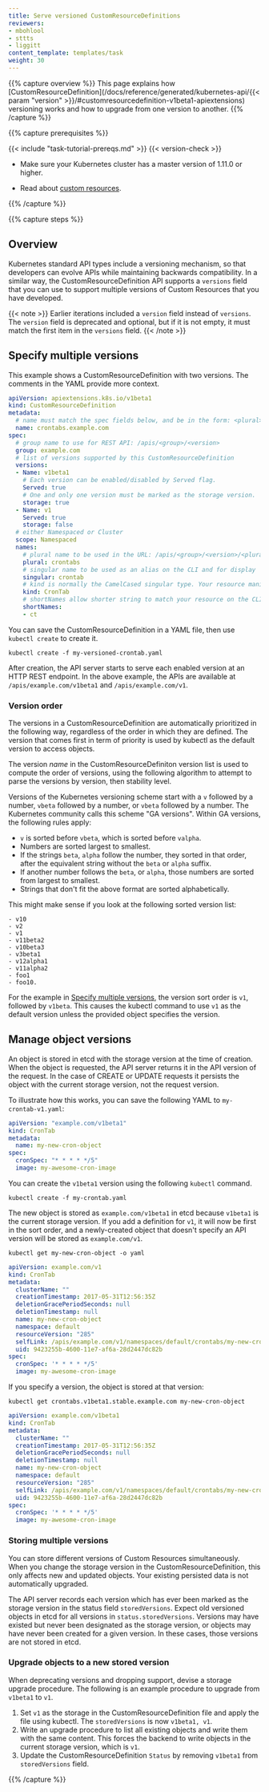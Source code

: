 ```yaml
---
title: Serve versioned CustomResourceDefinitions
reviewers:
- mbohlool
- sttts
- liggitt
content_template: templates/task
weight: 30
---
```


{{% capture overview %}}
This page explains how
[CustomResourceDefinition](/docs/reference/generated/kubernetes-api/{{< param "version" >}}/#customresourcedefinition-v1beta1-apiextensions) versioning works and how
to upgrade from one version to another. 
{{% /capture %}}

{{% capture prerequisites %}}

{{< include "task-tutorial-prereqs.md" >}} {{< version-check >}}

* Make sure your Kubernetes cluster has a master version of 1.11.0 or higher.

* Read about [custom resources](/docs/concepts/api-extension/custom-resources/).

{{% /capture %}}

{{% capture steps %}}

## Overview

Kubernetes standard API types include a versioning mechanism, so that developers
can evolve APIs while maintaining backwards compatibility. In a similar way, the
CustomResourceDefinition API supports a `versions` field that you can use to
support multiple versions of Custom Resources that you have developed.

{{< note >}}
Earlier iterations included a `version` field instead of `versions`. The
`version` field is deprecated and optional, but if it is not empty, it must
match the first item in the `versions` field.
{{< /note >}}

## Specify multiple versions

This example shows a CustomResourceDefinition with two versions. The comments in
the YAML provide more context.

```yaml
apiVersion: apiextensions.k8s.io/v1beta1
kind: CustomResourceDefinition
metadata:
  # name must match the spec fields below, and be in the form: <plural>.<group>
  name: crontabs.example.com
spec:
  # group name to use for REST API: /apis/<group>/<version>
  group: example.com
  # list of versions supported by this CustomResourceDefinition
  versions:
  - Name: v1beta1
    # Each version can be enabled/disabled by Served flag.
    Served: true
    # One and only one version must be marked as the storage version.
    storage: true
  - Name: v1
    Served: true
    storage: false
  # either Namespaced or Cluster
  scope: Namespaced
  names:
    # plural name to be used in the URL: /apis/<group>/<version>/<plural>
    plural: crontabs
    # singular name to be used as an alias on the CLI and for display
    singular: crontab
    # kind is normally the CamelCased singular type. Your resource manifests use this.
    kind: CronTab
    # shortNames allow shorter string to match your resource on the CLI
    shortNames:
    - ct
```

You can save the CustomResourceDefinition in a YAML file, then use
`kubectl create` to create it.

```shell
kubectl create -f my-versioned-crontab.yaml
```

After creation, the API server starts to serve each enabled version at an HTTP
REST endpoint. In the above example, the APIs are available at
`/apis/example.com/v1beta1` and `/apis/example.com/v1`.

### Version order

The versions in a CustomResourceDefinition are automatically prioritized in the
following way, regardless of the order in which they are defined. The version
that comes first in term of priority is used by kubectl as the default version
to access objects. 

The version _name_ in the CustomResourceDefiniton version list is used to
compute the order of versions, using the following algorithm to attempt to parse
the versions by version, then stability level. 

Versions of the Kubernetes versioning scheme start with a `v` followed by a
number, `vbeta` followed by a number, or `vbeta` followed by a number. The
Kubernetes community calls this scheme "GA versions". Within GA versions, the
following rules apply:
  
- `v` is sorted before `vbeta`, which is sorted before `valpha`.
- Numbers are sorted largest to smallest.
- If the strings `beta`, `alpha` follow the number, they sorted in
  that order, after the equivalent string without the `beta` or `alpha` suffix.
- If another number follows the `beta`, or `alpha`, those numbers
  are sorted from largest to smallest.
- Strings that don't fit the above format are sorted alphabetically.

This might make sense if you look at the following sorted version list:

```none
- v10
- v2
- v1
- v11beta2
- v10beta3
- v3beta1
- v12alpha1
- v11alpha2
- foo1
- foo10.
```

For the example in [Specify multiple versions](#specify-multiple-versions), the
version sort order is `v1`, followed by `v1beta`. This causes the kubectl
command to use `v1` as the default version unless the provided object specifies
the version.

## Manage object versions

An object is stored in etcd with the storage version at the time of creation.
When the object is requested, the API server returns it in the API version of
the request. In the case of CREATE or UPDATE requests it persists the object
with the current storage version, not the request version.

To illustrate how this works, you can save the following YAML to
`my-crontab-v1.yaml`:

```yaml
apiVersion: "example.com/v1beta1"
kind: CronTab
metadata:
  name: my-new-cron-object
spec:
  cronSpec: "* * * * */5"
  image: my-awesome-cron-image
```

You can create the `v1beta1` version using the following `kubectl` command.

```shell
kubectl create -f my-crontab.yaml
```

The new object is stored as `example.com/v1beta1` in etcd because `v1beta1` is
the current storage version. If you add a definition for `v1`, it will now be
first in the sort order, and a newly-created object that doesn't specify an API
version will be stored as `example.com/v1`.

```shell
kubectl get my-new-cron-object -o yaml
```

```yaml
apiVersion: example.com/v1
kind: CronTab
metadata:
  clusterName: ""
  creationTimestamp: 2017-05-31T12:56:35Z
  deletionGracePeriodSeconds: null
  deletionTimestamp: null
  name: my-new-cron-object
  namespace: default
  resourceVersion: "285"
  selfLink: /apis/example.com/v1/namespaces/default/crontabs/my-new-cron-object
  uid: 9423255b-4600-11e7-af6a-28d2447dc82b
spec:
  cronSpec: '* * * * */5'
  image: my-awesome-cron-image
```

If you specify a version, the object is stored at that version:

```shell
kubectl get crontabs.v1beta1.stable.example.com my-new-cron-object
```

```yaml
apiVersion: example.com/v1beta1
kind: CronTab
metadata:
  clusterName: ""
  creationTimestamp: 2017-05-31T12:56:35Z
  deletionGracePeriodSeconds: null
  deletionTimestamp: null
  name: my-new-cron-object
  namespace: default
  resourceVersion: "285"
  selfLink: /apis/example.com/v1/namespaces/default/crontabs/my-new-cron-object
  uid: 9423255b-4600-11e7-af6a-28d2447dc82b
spec:
  cronSpec: '* * * * */5'
  image: my-awesome-cron-image
```

### Storing multiple versions

You can store different versions of Custom Resources simultaneously. When you
change the storage version in the CustomResourceDefinition, this only affects
new and updated objects. Your existing persisted data is not automatically
upgraded.

The API server records each version which has ever been marked as the storage
version in the status field `storedVersions`. Expect old versioned objects in etcd for all versions in `status.storedVersions`. Versions may have existed but never been designated as
the storage version, or objects may have never been created for a given version.
In these cases, those versions are not stored in etcd.

### Upgrade objects to a new stored version

When deprecating versions and dropping support, devise a storage upgrade
procedure. The following is an example procedure to upgrade from `v1beta1`
to `v1`.

1.  Set `v1` as the storage in the CustomResourceDefinition file and apply the
    file using kubectl. The `storedVersions` is now `v1beta1, v1`.
2.  Write an upgrade procedure to list all existing objects and write them with
    the same content. This forces the backend to write objects in the current
    storage version, which is `v1`.
3.  Update the CustomResourceDefinition `Status` by removing `v1beta1` from
    `storedVersions` field.

{{% /capture %}}
